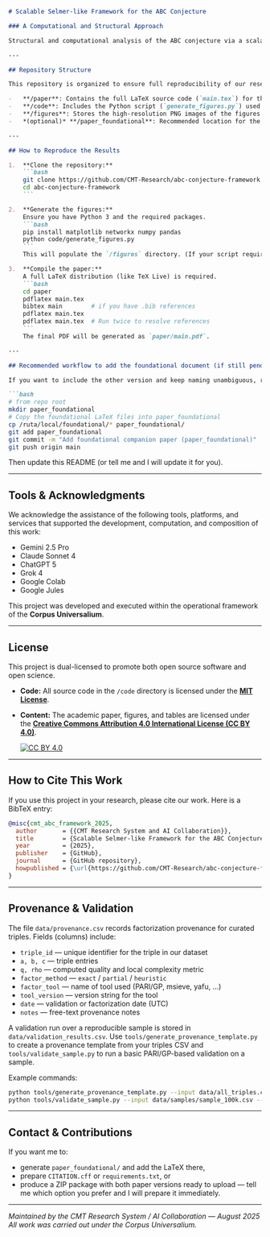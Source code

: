 ````markdown
# Scalable Selmer-like Framework for the ABC Conjecture

### A Computational and Structural Approach

Structural and computational analysis of the ABC conjecture via a scalable Selmer-like framework. This repository contains the LaTeX source for the paper, Python code to generate all figures, and the final compiled PDF, detailing the empirical analysis of over 60 million triples and its connection to arithmetic geometry.

---

## Repository Structure

This repository is organized to ensure full reproducibility of our research.

-   **/paper**: Contains the full LaTeX source code (`main.tex`) for the research paper (principal / extended version) and the final compiled `main.pdf`.
-   **/code**: Includes the Python script (`generate_figures.py`) used to create all the figures presented in the paper.
-   **/figures**: Stores the high-resolution PNG images of the figures generated by the script.
-   *(optional)* **/paper_foundational**: Recommended location for the companion / foundational version (if you wish to add it).

---

## How to Reproduce the Results

1.  **Clone the repository:**
    ```bash
    git clone https://github.com/CMT-Research/abc-conjecture-framework.git
    cd abc-conjecture-framework
    ```

2.  **Generate the figures:**
    Ensure you have Python 3 and the required packages.
    ```bash
    pip install matplotlib networkx numpy pandas
    python code/generate_figures.py
    ```
    This will populate the `/figures` directory. (If your script requires extra packages, add them to `requirements.txt`.)

3.  **Compile the paper:**
    A full LaTeX distribution (like TeX Live) is required.
    ```bash
    cd paper
    pdflatex main.tex
    bibtex main        # if you have .bib references
    pdflatex main.tex
    pdflatex main.tex  # Run twice to resolve references
    ```
    The final PDF will be generated as `paper/main.pdf`.

---

## Recommended workflow to add the foundational document (if still pending)

If you want to include the other version and keep naming unambiguous, run these commands (example for Jules):

```bash
# from repo root
mkdir paper_foundational
# Copy the foundational LaTeX files into paper_foundational
cp /ruta/local/foundational/* paper_foundational/
git add paper_foundational
git commit -m "Add foundational companion paper (paper_foundational)"
git push origin main
````

Then update this README (or tell me and I will update it for you).

---

## Tools & Acknowledgments

We acknowledge the assistance of the following tools, platforms, and services that supported the development, computation, and composition of this work:

* Gemini 2.5 Pro
* Claude Sonnet 4
* ChatGPT 5
* Grok 4
* Google Colab
* Google Jules

This project was developed and executed within the operational framework of the **Corpus Universalium**.

---

## License

This project is dual-licensed to promote both open source software and open science.

* **Code:** All source code in the `/code` directory is licensed under the **[MIT License](LICENSE)**.
* **Content:** The academic paper, figures, and tables are licensed under the **[Creative Commons Attribution 4.0 International License (CC BY 4.0)](http://creativecommons.org/licenses/by/4.0/)**.

  [![CC BY 4.0](https://i.creativecommons.org/l/by/4.0/88x31.png)](http://creativecommons.org/licenses/by/4.0/)

---

## How to Cite This Work

If you use this project in your research, please cite our work. Here is a BibTeX entry:

```bibtex
@misc{cmt_abc_framework_2025,
  author       = {{CMT Research System and AI Collaboration}},
  title        = {Scalable Selmer-like Framework for the ABC Conjecture: A Computational and Structural Approach},
  year         = {2025},
  publisher    = {GitHub},
  journal      = {GitHub repository},
  howpublished = {\url{https://github.com/CMT-Research/abc-conjecture-framework}}
}
```

---

## Provenance & Validation

The file `data/provenance.csv` records factorization provenance for curated triples.
Fields (columns) include:

- `triple_id` — unique identifier for the triple in our dataset
- `a, b, c` — triple entries
- `q, rho` — computed quality and local complexity metric
- `factor_method` — `exact` / `partial` / `heuristic`
- `factor_tool` — name of tool used (PARI/GP, msieve, yafu, ...)
- `tool_version` — version string for the tool
- `date` — validation or factorization date (UTC)
- `notes` — free-text provenance notes

A validation run over a reproducible sample is stored in `data/validation_results.csv`. Use `tools/generate_provenance_template.py` to create a provenance template from your triples CSV and `tools/validate_sample.py` to run a basic PARI/GP-based validation on a sample.

Example commands:
```bash
python tools/generate_provenance_template.py --input data/all_triples.csv --output data/provenance.csv
python tools/validate_sample.py --input data/samples/sample_100k.csv --output data/validation_results.csv
````

---

## Contact & Contributions

If you want me to:

* generate `paper_foundational/` and add the LaTeX there,
* prepare `CITATION.cff` or `requirements.txt`, or
* produce a ZIP package with both paper versions ready to upload —
  tell me which option you prefer and I will prepare it immediately.

---

*Maintained by the CMT Research System / AI Collaboration — August 2025*
*All work was carried out under the Corpus Universalium.*

```
```
